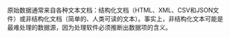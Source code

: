原始数据通常来自各种文本文档：结构化文档（HTML、XML、CSV和JSON文件）或非结构化文档（简单的、人类可读的文本）。事实上，非结构化文本可能是最难处理的数据源，因为处理软件必须推断出数据项的含义。

